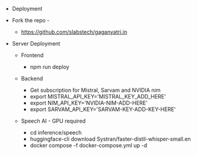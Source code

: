 - Deployment

- Fork the repo - 
  - https://github.com/slabstech/gaganyatri.in

- Server Deployment 
  - Frontend
    - npm run deploy

  - Backend
    - Get subscription for Mistral, Sarvam and NVIDIA nim
    - export MISTRAL_API_KEY='MISTRAL_KEY_ADD_HERE'
    - export NIM_API_KEY='NVIDIA-NIM-ADD-HERE'
    - export SARVAM_API_KEY='SARVAM-KEY-ADD-KEY-HERE'


  - Speech AI - GPU required
    - cd inference/speech
    - huggingface-cli download Systran/faster-distil-whisper-small.en
    - docker compose -f docker-compose.yml up -d
